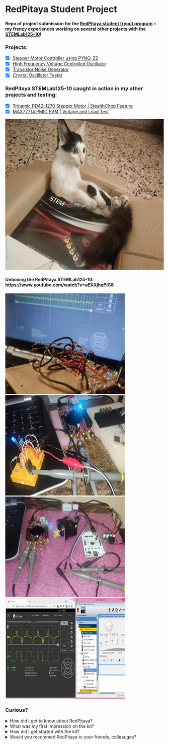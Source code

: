 # RedPitaya Student Project

#### Repo of project submission for the [RedPitaya student tryout program](https://go.redpitaya.com/get-a-free-red-pitaya-for-a-student-project?utm_content=169098616&utm_medium=social&utm_source=linkedin&hss_channel=lcp-3236576) + my frenzy experiences working on several other projects with the [STEMLab125-10](https://redpitaya.com/stemlab-125-10/)!
 
### Projects:  
- [x] [Stepper Motor Controller using PYNQ-Z2](https://github.com/NavadeepGaneshU/redpitaya_student_tryout/tree/main/pynq_stepper_ctrl)
- [x] [High Frequency Voltage Controlled Oscillator](https://github.com/NavadeepGaneshU/redpitaya_student_tryout/tree/main/highfreq_vco_main)  
- [x] [Transistor Noise Generator](https://github.com/NavadeepGaneshU/redpitaya_student_tryout/tree/main/noise_gen)  
- [x] [Crystal Oscillator Tester](https://github.com/NavadeepGaneshU/redpitaya_student_tryout/tree/main/xtal_tester)  
 
### RedPitaya STEMLab125-10 caught in action in my other projects and testing:  

- [x] [Trinamic PD42-1270 Stepper Motor | StealthChop Feature](https://youtu.be/qxGunMZJBtk?t=96)  
- [x] [MAX77714 PMIC EVM | Voltage and Load Test](https://youtu.be/JADv-FF_pBQ?t=208)  

 <img src="img/rp_kitty.jpg" width="640" height="480">  
 
#### Unboxing the RedPitaya STEMLab125-10: https://www.youtube.com/watch?v=aEXXjhqPiG8  
 
<img src="img/cover_vco.jpg" width="380" height="320"> <img src="img/xtal_testing_rp.jpeg" width="380" height="320">
<img src="img/stepper_test1.jpeg" width="380" height="320"> <img src="img/stepper_test2.jpg" width="380" height="320">

### Curious?

<details>
	<summary>How did I get to know about RedPitaya?</summary>
    <p>From RedPitaya LinkedIn page. The STEMLab kit looked intersting and upon browsing videos, blogs were all over in Element14 Community, Hackster, EEVblog, University Websites etc.</p>
</details>  

<details>
	<summary>What was my first impression on the kit?</summary>
    <p>All-rounder, cute, small, powerful, affordable, full stack-device for doing anything and everything with electronics.</p>
</details>  

<details>
	<summary>How did I get started with the kit?</summary>
    <p>The kit is so well designed that its almost a plug-and-play! RedPitaya documentation helps keep baby steps and with a how-to guide for all the features in the kit. I also found RedPitaya forum to be super useful.</p>
</details>  

<details>
	<summary>Would you recommed RedPitaya to your friends, colleauges?</summary>
    <p>Absolutely, yes. Some of my friends are already taking advantage of the power of STEMLab kit!</p>
</details>  